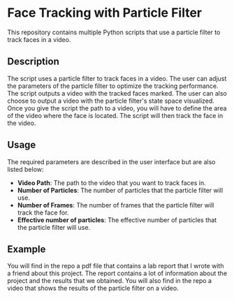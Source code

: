 # Face Tracking with Particle Filter

This repository contains multiple Python scripts that use a particle filter to track faces in a video.

## Description

The script uses a particle filter to track faces in a video. The user can adjust the parameters of the particle filter to optimize the tracking performance. The script outputs a video with the tracked faces marked. The user can also choose to output a video with the particle filter's state space visualized. 
Once you give the script the path to a video, you will have to define the area of the video where the face is located. The script will then track the face in the video.

## Usage 

The required parameters are described in the user interface but are also listed below:

* **Video Path**: The path to the video that you want to track faces in.
* **Number of Particles**: The number of particles that the particle filter will use.
* **Number of Frames**: The number of frames that the particle filter will track the face for.
* **Effective number of particles**: The effective number of particles that the particle filter will use.

## Example

You will find in the repo a pdf file that contains a lab report that I wrote with a friend about this project. The report contains a lot of information about the project and the results that we obtained. You will also find in the repo a video that shows the results of the particle filter on a video.

